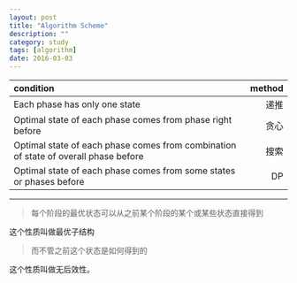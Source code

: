 ```yaml
---
layout: post
title: "Algorithm Scheme"
description: ""
category: study
tags: [algorithm]
date: 2016-03-03
---
```


condition|method
:--|--:
Each phase has only one state|递推
Optimal state of each phase comes from phase right before|贪心
Optimal state of each phase comes from combination of state of overall phase before|搜索
Optimal state of each phase comes from some states or phases before|DP


------

>每个阶段的最优状态可以从之前某个阶段的某个或某些状态直接得到 

这个性质叫做最优子结构  

>而不管之前这个状态是如何得到的

这个性质叫做无后效性。
